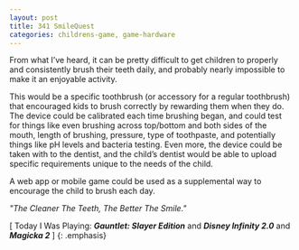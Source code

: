 ```yaml
---
layout: post
title: 341 SmileQuest
categories: childrens-game, game-hardware
---
```

From what I’ve heard, it can be pretty difficult to get children to properly and consistently brush their teeth daily, and probably nearly impossible to make it an enjoyable activity.

This would be a specific toothbrush (or accessory for a regular toothbrush) that encouraged kids to brush correctly by rewarding them when they do.  The device could be calibrated each time brushing began, and could test for things like even brushing across top/bottom and both sides of the mouth, length of brushing, pressure, type of toothpaste, and potentially things like pH levels and bacteria testing.  Even more, the device could be taken with to the dentist, and the child’s dentist would be able to upload specific requirements unique to the needs of the child.

A web app or mobile game could be used as a supplemental way to encourage the child to brush each day.

*"The Cleaner The Teeth, The Better The Smile."*

[ Today I Was Playing: ***Gauntlet: Slayer Edition*** and ***Disney Infinity 2.0*** and ***Magicka 2*** ]
{: .emphasis}